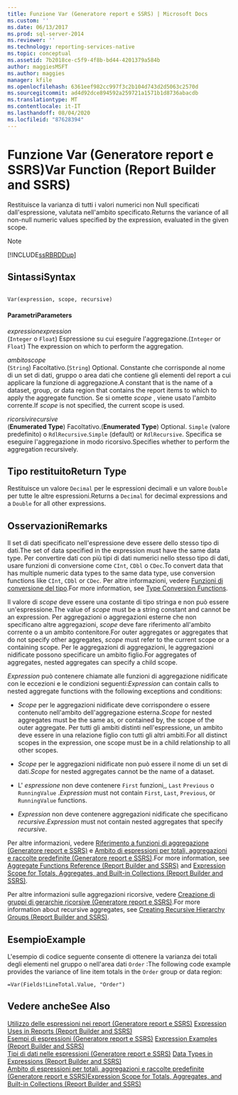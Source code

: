 ```yaml
---
title: Funzione Var (Generatore report e SSRS) | Microsoft Docs
ms.custom: ''
ms.date: 06/13/2017
ms.prod: sql-server-2014
ms.reviewer: ''
ms.technology: reporting-services-native
ms.topic: conceptual
ms.assetid: 7b2018ce-c5f9-4f8b-bd44-4201379a584b
author: maggiesMSFT
ms.author: maggies
manager: kfile
ms.openlocfilehash: 6361eef982cc997f3c2b104d743d2d5063c2570d
ms.sourcegitcommit: ad4d92dce894592a259721a1571b1d8736abacdb
ms.translationtype: MT
ms.contentlocale: it-IT
ms.lasthandoff: 08/04/2020
ms.locfileid: "87628394"
---
```

# <a name="var-function-report-builder-and-ssrs"></a><span data-ttu-id="4b29b-102">Funzione Var (Generatore report e SSRS)</span><span class="sxs-lookup"><span data-stu-id="4b29b-102">Var Function (Report Builder and SSRS)</span></span>
  <span data-ttu-id="4b29b-103">Restituisce la varianza di tutti i valori numerici non Null specificati dall'espressione, valutata nell'ambito specificato.</span><span class="sxs-lookup"><span data-stu-id="4b29b-103">Returns the variance of all non-null numeric values specified by the expression, evaluated in the given scope.</span></span>  
  
> [!NOTE]  
>  [!INCLUDE[ssRBRDDup](../../includes/ssrbrddup-md.md)]  
  
## <a name="syntax"></a><span data-ttu-id="4b29b-104">Sintassi</span><span class="sxs-lookup"><span data-stu-id="4b29b-104">Syntax</span></span>  
  
```  
  
Var(expression, scope, recursive)  
```  
  
#### <a name="parameters"></a><span data-ttu-id="4b29b-105">Parametri</span><span class="sxs-lookup"><span data-stu-id="4b29b-105">Parameters</span></span>  
 <span data-ttu-id="4b29b-106">*expression*</span><span class="sxs-lookup"><span data-stu-id="4b29b-106">*expression*</span></span>  
 <span data-ttu-id="4b29b-107">(`Integer` o `Float`) Espressione su cui eseguire l'aggregazione.</span><span class="sxs-lookup"><span data-stu-id="4b29b-107">(`Integer` or `Float`) The expression on which to perform the aggregation.</span></span>  
  
 <span data-ttu-id="4b29b-108">*ambito*</span><span class="sxs-lookup"><span data-stu-id="4b29b-108">*scope*</span></span>  
 <span data-ttu-id="4b29b-109">(`String`) Facoltativo.</span><span class="sxs-lookup"><span data-stu-id="4b29b-109">(`String`) Optional.</span></span> <span data-ttu-id="4b29b-110">Constante che corrisponde al nome di un set di dati, gruppo o area dati che contiene gli elementi del report a cui applicare la funzione di aggregazione.</span><span class="sxs-lookup"><span data-stu-id="4b29b-110">A constant that is the name of a dataset, group, or data region that contains the report items to which to apply the aggregate function.</span></span> <span data-ttu-id="4b29b-111">Se si omette *scope* , viene usato l'ambito corrente.</span><span class="sxs-lookup"><span data-stu-id="4b29b-111">If *scope* is not specified, the current scope is used.</span></span>  
  
 <span data-ttu-id="4b29b-112">*ricorsivi*</span><span class="sxs-lookup"><span data-stu-id="4b29b-112">*recursive*</span></span>  
 <span data-ttu-id="4b29b-113">(**Enumerated Type**) Facoltativo.</span><span class="sxs-lookup"><span data-stu-id="4b29b-113">(**Enumerated Type**) Optional.</span></span> <span data-ttu-id="4b29b-114">`Simple` (valore predefinito) o `RdlRecursive`.</span><span class="sxs-lookup"><span data-stu-id="4b29b-114">`Simple` (default) or `RdlRecursive`.</span></span> <span data-ttu-id="4b29b-115">Specifica se eseguire l'aggregazione in modo ricorsivo.</span><span class="sxs-lookup"><span data-stu-id="4b29b-115">Specifies whether to perform the aggregation recursively.</span></span>  
  
## <a name="return-type"></a><span data-ttu-id="4b29b-116">Tipo restituito</span><span class="sxs-lookup"><span data-stu-id="4b29b-116">Return Type</span></span>  
 <span data-ttu-id="4b29b-117">Restituisce un valore `Decimal` per le espressioni decimali e un valore `Double` per tutte le altre espressioni.</span><span class="sxs-lookup"><span data-stu-id="4b29b-117">Returns a `Decimal` for decimal expressions and a `Double` for all other expressions.</span></span>  
  
## <a name="remarks"></a><span data-ttu-id="4b29b-118">Osservazioni</span><span class="sxs-lookup"><span data-stu-id="4b29b-118">Remarks</span></span>  
 <span data-ttu-id="4b29b-119">Il set di dati specificato nell'espressione deve essere dello stesso tipo di dati.</span><span class="sxs-lookup"><span data-stu-id="4b29b-119">The set of data specified in the expression must have the same data type.</span></span> <span data-ttu-id="4b29b-120">Per convertire dati con più tipi di dati numerici nello stesso tipo di dati, usare funzioni di conversione come `CInt`, `CDbl` o `CDec`.</span><span class="sxs-lookup"><span data-stu-id="4b29b-120">To convert data that has multiple numeric data types to the same data type, use conversion functions like `CInt`, `CDbl` or `CDec`.</span></span> <span data-ttu-id="4b29b-121">Per altre informazioni, vedere [Funzioni di conversione del tipo](https://go.microsoft.com/fwlink/?LinkId=96142).</span><span class="sxs-lookup"><span data-stu-id="4b29b-121">For more information, see [Type Conversion Functions](https://go.microsoft.com/fwlink/?LinkId=96142).</span></span>  
  
 <span data-ttu-id="4b29b-122">Il valore di *scope* deve essere una costante di tipo stringa e non può essere un'espressione.</span><span class="sxs-lookup"><span data-stu-id="4b29b-122">The value of *scope* must be a string constant and cannot be an expression.</span></span> <span data-ttu-id="4b29b-123">Per aggregazioni o aggregazioni esterne che non specificano altre aggregazioni, *scope* deve fare riferimento all'ambito corrente o a un ambito contenitore.</span><span class="sxs-lookup"><span data-stu-id="4b29b-123">For outer aggregates or aggregates that do not specify other aggregates, *scope* must refer to the current scope or a containing scope.</span></span> <span data-ttu-id="4b29b-124">Per le aggregazioni di aggregazioni, le aggregazioni nidificate possono specificare un ambito figlio.</span><span class="sxs-lookup"><span data-stu-id="4b29b-124">For aggregates of aggregates, nested aggregates can specify a child scope.</span></span>  
  
 <span data-ttu-id="4b29b-125">*Expression* può contenere chiamate alle funzioni di aggregazione nidificate con le eccezioni e le condizioni seguenti:</span><span class="sxs-lookup"><span data-stu-id="4b29b-125">*Expression* can contain calls to nested aggregate functions with the following exceptions and conditions:</span></span>  
  
-   <span data-ttu-id="4b29b-126">*Scope* per le aggregazioni nidificate deve corrispondere o essere contenuto nell'ambito dell'aggregazione esterna.</span><span class="sxs-lookup"><span data-stu-id="4b29b-126">*Scope* for nested aggregates must be the same as, or contained by, the scope of the outer aggregate.</span></span> <span data-ttu-id="4b29b-127">Per tutti gli ambiti distinti nell'espressione, un ambito deve essere in una relazione figlio con tutti gli altri ambiti.</span><span class="sxs-lookup"><span data-stu-id="4b29b-127">For all distinct scopes in the expression, one scope must be in a child relationship to all other scopes.</span></span>  
  
-   <span data-ttu-id="4b29b-128">*Scope* per le aggregazioni nidificate non può essere il nome di un set di dati.</span><span class="sxs-lookup"><span data-stu-id="4b29b-128">*Scope* for nested aggregates cannot be the name of a dataset.</span></span>  
  
-   <span data-ttu-id="4b29b-129">L' *espressione* non deve contenere `First` funzioni,, `Last` `Previous` o `RunningValue` .</span><span class="sxs-lookup"><span data-stu-id="4b29b-129">*Expression* must not contain `First`, `Last`, `Previous`, or `RunningValue` functions.</span></span>  
  
-   <span data-ttu-id="4b29b-130">*Expression* non deve contenere aggregazioni nidificate che specificano *recursive*.</span><span class="sxs-lookup"><span data-stu-id="4b29b-130">*Expression* must not contain nested aggregates that specify *recursive*.</span></span>  
  
 <span data-ttu-id="4b29b-131">Per altre informazioni, vedere [Riferimento a funzioni di aggregazione &#40;Generatore report e SSRS&#41;](report-builder-functions-aggregate-functions-reference.md) e [Ambito di espressioni per totali, aggregazioni e raccolte predefinite &#40;Generatore report e SSRS&#41;](expression-scope-for-totals-aggregates-and-built-in-collections.md).</span><span class="sxs-lookup"><span data-stu-id="4b29b-131">For more information, see [Aggregate Functions Reference &#40;Report Builder and SSRS&#41;](report-builder-functions-aggregate-functions-reference.md) and [Expression Scope for Totals, Aggregates, and Built-in Collections &#40;Report Builder and SSRS&#41;](expression-scope-for-totals-aggregates-and-built-in-collections.md).</span></span>  
  
 <span data-ttu-id="4b29b-132">Per altre informazioni sulle aggregazioni ricorsive, vedere [Creazione di gruppi di gerarchie ricorsive &#40;Generatore report e SSRS&#41;](creating-recursive-hierarchy-groups-report-builder-and-ssrs.md).</span><span class="sxs-lookup"><span data-stu-id="4b29b-132">For more information about recursive aggregates, see [Creating Recursive Hierarchy Groups &#40;Report Builder and SSRS&#41;](creating-recursive-hierarchy-groups-report-builder-and-ssrs.md).</span></span>  
  
## <a name="example"></a><span data-ttu-id="4b29b-133">Esempio</span><span class="sxs-lookup"><span data-stu-id="4b29b-133">Example</span></span>  
 <span data-ttu-id="4b29b-134">L'esempio di codice seguente consente di ottenere la varianza dei totali degli elementi nel gruppo o nell'area dati `Order` :</span><span class="sxs-lookup"><span data-stu-id="4b29b-134">The following code example provides the variance of line item totals in the `Order` group or data region:</span></span>  
  
```  
=Var(Fields!LineTotal.Value, "Order")  
```  
  
## <a name="see-also"></a><span data-ttu-id="4b29b-135">Vedere anche</span><span class="sxs-lookup"><span data-stu-id="4b29b-135">See Also</span></span>  
 <span data-ttu-id="4b29b-136">[Utilizzo delle espressioni nei report &#40;Generatore report e SSRS&#41;](expression-uses-in-reports-report-builder-and-ssrs.md) </span><span class="sxs-lookup"><span data-stu-id="4b29b-136">[Expression Uses in Reports &#40;Report Builder and SSRS&#41;](expression-uses-in-reports-report-builder-and-ssrs.md) </span></span>  
 <span data-ttu-id="4b29b-137">[Esempi di espressioni &#40;Generatore report e SSRS&#41;](expression-examples-report-builder-and-ssrs.md) </span><span class="sxs-lookup"><span data-stu-id="4b29b-137">[Expression Examples &#40;Report Builder and SSRS&#41;](expression-examples-report-builder-and-ssrs.md) </span></span>  
 <span data-ttu-id="4b29b-138">[Tipi di dati nelle espressioni &#40;Generatore report e SSRS&#41;](expressions-report-builder-and-ssrs.md) </span><span class="sxs-lookup"><span data-stu-id="4b29b-138">[Data Types in Expressions &#40;Report Builder and SSRS&#41;](expressions-report-builder-and-ssrs.md) </span></span>  
 [<span data-ttu-id="4b29b-139">Ambito di espressioni per totali, aggregazioni e raccolte predefinite &#40;Generatore report e SSRS&#41;</span><span class="sxs-lookup"><span data-stu-id="4b29b-139">Expression Scope for Totals, Aggregates, and Built-in Collections &#40;Report Builder and SSRS&#41;</span></span>](expression-scope-for-totals-aggregates-and-built-in-collections.md)  
  
  
